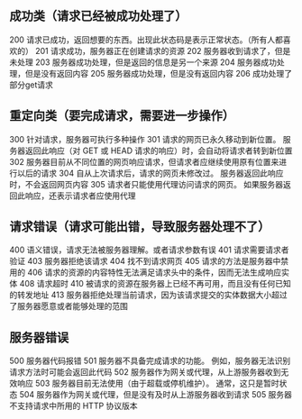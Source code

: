 ## 成功类（请求已经被成功处理了）
200 请求已成功，返回想要的东西。出现此状态码是表示正常状态。（所有人都喜欢的）
201 请求成功，服务器正在创建请求的资源
202 服务器收到请求了，但是未处理
203 服务器成功处理，但是返回的信息是另一个来源
204 服务器成功处理，但是没有返回内容 
205 服务器成功处理，但是没有返回内容
206 成功处理了部分get请求
## 重定向类（要完成请求，需要进一步操作）
300 针对请求，服务器可执行多种操作
301 请求的网页已永久移动到新位置。 服务器返回此响应（对 GET 或 HEAD 请求的响应）时，会自动将请求者转到新位置
302 服务器目前从不同位置的网页响应请求，但请求者应继续使用原有位置来进行以后的请求
304 自从上次请求后，请求的网页未修改过。 服务器返回此响应时，不会返回网页内容
305 请求者只能使用代理访问请求的网页。 如果服务器返回此响应，还表示请求者应使用代理
## 请求错误（请求可能出错，导致服务器处理不了）
400 语义错误，请求无法被服务器理解。或者请求参数有误
401 请求需要请求者验证
403 服务器拒绝该请求
404 找不到请求网页
405 请求的方法是服务器中禁用的
406 请求的资源的内容特性无法满足请求头中的条件，因而无法生成响应实体
408 请求超时
410 被请求的资源在服务器上已经不再可用，而且没有任何已知的转发地址 
413 服务器拒绝处理当前请求，因为该请求提交的实体数据大小超过了服务器愿意或者能够处理的范围
## 服务器错误
500 服务器代码报错
501 服务器不具备完成请求的功能。 例如，服务器无法识别请求方法时可能会返回此代码
502 服务器作为网关或代理，从上游服务器收到无效响应
503 服务器目前无法使用（由于超载或停机维护）。 通常，这只是暂时状态
504 服务器作为网关或代理，但是没有及时从上游服务器收到请求
505 服务器不支持请求中所用的 HTTP 协议版本